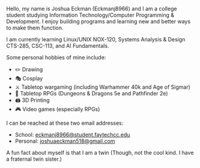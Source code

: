 Hello, my name is Joshua Eckman (Eckmanj8966) and I am a college student studying Information Technology/Computer Programming & Development. I enjoy building programs and learning new and better ways to make them function.

I am currently learning Linux/UNIX NOX-120, Systems Analysis & Design CTS-285, CSC-113, and AI Fundamentals.

Some personal hobbies of mine include: 
  - ✏️ Drawing
  - 🎭 Cosplay
  - ⚔️ Tabletop wargaming (including Warhammer 40k and Age of Sigmar)
  - 🎲 Tabletop RPGs (Dungeons & Dragons 5e and Pathfinder 2e)
  - 🖨️ 3D Printing
  - 🎮 Video games (especially RPGs)

I can be reached at these two email addresses: 
- School: eckmanj8966@student.faytechcc.edu
- Personal: joshuaeckman518@gmail.com

A fun fact about myself is that I am a twin (Though, not the cool kind. I have a fraternal twin sister.)
